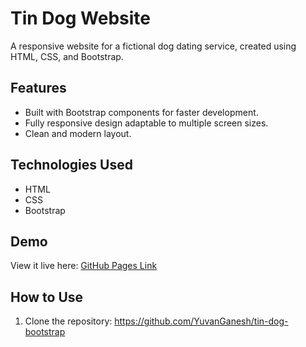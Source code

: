 # Tin Dog Website
A responsive website for a fictional dog dating service, created using HTML, CSS, and Bootstrap.

## Features
- Built with Bootstrap components for faster development.
- Fully responsive design adaptable to multiple screen sizes.
- Clean and modern layout.

## Technologies Used
- HTML
- CSS
- Bootstrap

## Demo
View it live here: [GitHub Pages Link](https://yuvanganesh.github.io/tin-dog-bootstrap/)

## How to Use
1. Clone the repository: https://github.com/YuvanGanesh/tin-dog-bootstrap

